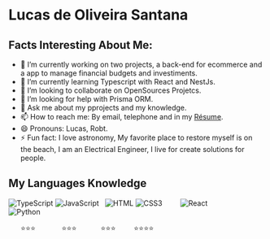 # Lucas de Oliveira Santana
 
## Facts Interesting About Me:

- 🔭 I’m currently working on two projects, a back-end for ecommerce and a app to manage financial budgets and investiments.
- 🌱 I’m currently learning Typescript with React and NestJs.
- 👯 I’m looking to collaborate on OpenSources Projetcs.
- 🤔 I’m looking for help with Prisma ORM.
- 💬 Ask me about my pprojects and my knowledge. 
- 📫 How to reach me: By email, telephone and in my [Résume](http://lucas.gq). 
- 😄 Pronouns: Lucas, Robt.
- ⚡ Fun fact: I love astronomy, My favorite place to restore myself is on the beach, I am an Electrical Engineer, I live for create solutions for people.


## My Languages Knowledge

![TypeScript](http://lucas.gq/img/typescript.svg) ![JavaScript](http://lucas.gq/img/javascript.svg) &nbsp; ![HTML](http://lucas.gq/img/html5.svg) ![CSS3](http://lucas.gq/img/css3.svg) &nbsp; &nbsp; &nbsp; &nbsp; ![React](http://lucas.gq/img/react.svg) &nbsp; &nbsp; &nbsp; &nbsp; &nbsp; &nbsp;&nbsp; ![Python](http://lucas.gq/img/python.svg) 
<!--                TypeScript + JavaScript                          HTML + CSS                                                                      React          -->
&nbsp; &nbsp; &nbsp; :star::star::star: &nbsp; &nbsp; &nbsp; &nbsp; &nbsp; &nbsp; :star::star::star:&nbsp; &nbsp; &nbsp; &nbsp; &nbsp; &nbsp; :star::star::star: &nbsp; &nbsp; &nbsp; &nbsp; :star::star::star::star:
